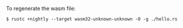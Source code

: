 To regenerate the wasm file:

```
$ rustc +nightly --target wasm32-unknown-unknown -O -g ./hello.rs
```
